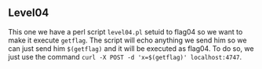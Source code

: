 ## Level04

This one we have a perl script `level04.pl` setuid to flag04 so we want to make it execute `getflag`.
The script will echo anything we send him so we can just send him `$(getflag)` and it will be executed as flag04.
To do so, we just use the command `curl -X POST -d 'x=$(getflag)' localhost:4747`.

